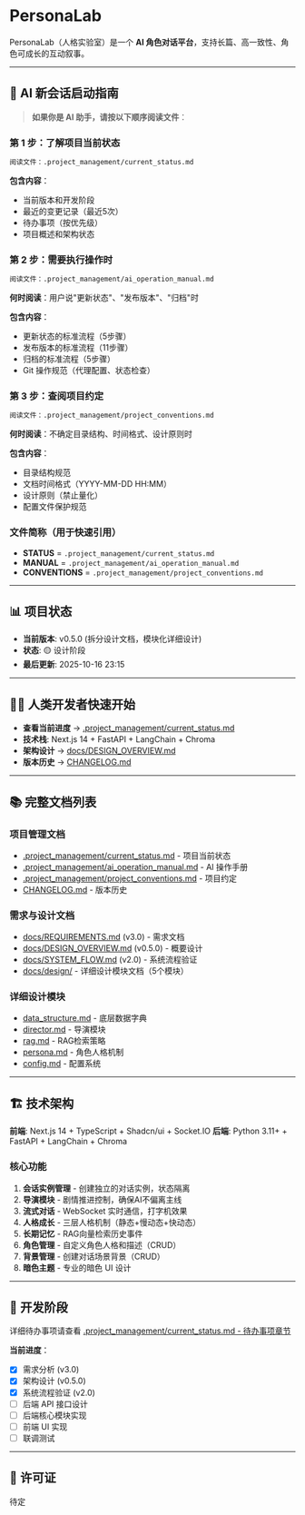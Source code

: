 # PersonaLab

PersonaLab（人格实验室）是一个 **AI 角色对话平台**，支持长篇、高一致性、角色可成长的互动叙事。

---

## 🤖 AI 新会话启动指南

> **如果你是 AI 助手，请按以下顺序阅读文件**：

### 第 1 步：了解项目当前状态
```bash
阅读文件：.project_management/current_status.md
```
**包含内容**：
- 当前版本和开发阶段
- 最近的变更记录（最近5次）
- 待办事项（按优先级）
- 项目概述和架构状态

### 第 2 步：需要执行操作时
```bash
阅读文件：.project_management/ai_operation_manual.md
```
**何时阅读**：用户说"更新状态"、"发布版本"、"归档"时

**包含内容**：
- 更新状态的标准流程（5步骤）
- 发布版本的标准流程（11步骤）
- 归档的标准流程（5步骤）
- Git 操作规范（代理配置、状态检查）

### 第 3 步：查阅项目约定
```bash
阅读文件：.project_management/project_conventions.md
```
**何时阅读**：不确定目录结构、时间格式、设计原则时

**包含内容**：
- 目录结构规范
- 文档时间格式（YYYY-MM-DD HH:MM）
- 设计原则（禁止量化）
- 配置文件保护规范

### 文件简称（用于快速引用）
- **STATUS** = `.project_management/current_status.md`
- **MANUAL** = `.project_management/ai_operation_manual.md`
- **CONVENTIONS** = `.project_management/project_conventions.md`

---

## 📊 项目状态

- **当前版本**: v0.5.0 (拆分设计文档，模块化详细设计)
- **状态**: 🟡 设计阶段
- **最后更新**: 2025-10-16 23:15

---

## 👨‍💻 人类开发者快速开始

- **查看当前进度** → [.project_management/current_status.md](.project_management/current_status.md)
- **技术栈**: Next.js 14 + FastAPI + LangChain + Chroma
- **架构设计** → [docs/DESIGN_OVERVIEW.md](docs/DESIGN_OVERVIEW.md)
- **版本历史** → [CHANGELOG.md](CHANGELOG.md)

---

## 📚 完整文档列表

### 项目管理文档
- [.project_management/current_status.md](.project_management/current_status.md) - 项目当前状态
- [.project_management/ai_operation_manual.md](.project_management/ai_operation_manual.md) - AI 操作手册
- [.project_management/project_conventions.md](.project_management/project_conventions.md) - 项目约定
- [CHANGELOG.md](CHANGELOG.md) - 版本历史

### 需求与设计文档
- [docs/REQUIREMENTS.md](docs/REQUIREMENTS.md) (v3.0) - 需求文档
- [docs/DESIGN_OVERVIEW.md](docs/DESIGN_OVERVIEW.md) (v0.5.0) - 概要设计
- [docs/SYSTEM_FLOW.md](docs/SYSTEM_FLOW.md) (v2.0) - 系统流程验证
- [docs/design/](docs/design/) - 详细设计模块文档（5个模块）

### 详细设计模块
- [data_structure.md](docs/design/data_structure.md) - 底层数据字典
- [director.md](docs/design/director.md) - 导演模块
- [rag.md](docs/design/rag.md) - RAG检索策略
- [persona.md](docs/design/persona.md) - 角色人格机制
- [config.md](docs/design/config.md) - 配置系统

---

## 🏗️ 技术架构

**前端**: Next.js 14 + TypeScript + Shadcn/ui + Socket.IO
**后端**: Python 3.11+ + FastAPI + LangChain + Chroma

### 核心功能

1. **会话实例管理** - 创建独立的对话实例，状态隔离
2. **导演模块** - 剧情推进控制，确保AI不偏离主线
3. **流式对话** - WebSocket 实时通信，打字机效果
4. **人格成长** - 三层人格机制（静态+慢动态+快动态）
5. **长期记忆** - RAG向量检索历史事件
6. **角色管理** - 自定义角色人格和描述（CRUD）
7. **背景管理** - 创建对话场景背景（CRUD）
8. **暗色主题** - 专业的暗色 UI 设计

---

## 📝 开发阶段

详细待办事项请查看 [.project_management/current_status.md - 待办事项章节](.project_management/current_status.md#📋-待办事项)

**当前进度**：
- [x] 需求分析 (v3.0)
- [x] 架构设计 (v0.5.0)
- [x] 系统流程验证 (v2.0)
- [ ] 后端 API 接口设计
- [ ] 后端核心模块实现
- [ ] 前端 UI 实现
- [ ] 联调测试

---

## 📄 许可证

待定
